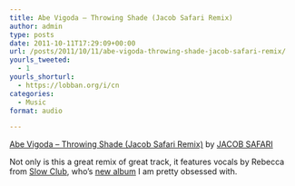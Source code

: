 ```yaml
---
title: Abe Vigoda – Throwing Shade (Jacob Safari Remix)
author: admin
type: posts
date: 2011-10-11T17:29:09+00:00
url: /posts/2011/10/11/abe-vigoda-throwing-shade-jacob-safari-remix/
yourls_tweeted:
  - 1
yourls_shorturl:
  - https://lobban.org/i/cn
categories:
  - Music
format: audio

---
```

<span><a href="http://soundcloud.com/jacobsafari/abe-vigoda-throwing-shade-jacob-safari-remix">Abe Vigoda &#8211; Throwing Shade (Jacob Safari Remix)</a> by <a href="http://soundcloud.com/jacobsafari">JACOB SAFARI</a></span> 

Not only is this a great remix of great track, it features vocals by Rebecca from [Slow Club][1], who&#8217;s [new album][2] I am pretty obsessed with.

 [1]: http://www.slowclubband.com/
 [2]: http://open.spotify.com/album/6UaiBYGCKllukrx9NKs2do
